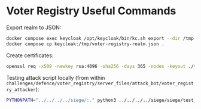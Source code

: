 # Voter Registry Useful Commands

Export realm to JSON:

```sh
docker compose exec keycloak /opt/keycloak/bin/kc.sh export --dir /tmp --realm voter-registry --users realm_file
docker compose cp keycloak:/tmp/voter-registry-realm.json .
```

Create certificates:

```sh
openssl req -x509 -newkey rsa:4096 -sha256 -days 365 -nodes -keyout ./traefik/certs/register.valverde.vote.key -out ./traefik/certs/register.valverde.vote.crt -subj "/CN=register.valverde.vote" -addext "subjectAltName=DNS:register.valverde.vote,DNS:api.register.valverde.vote,DNS:auth.register.valverde.vote"
```

Testing attack script locally (from within `challenges/defence/voter_registry/server_files/attack_bot/voter_registry_attacker`):

```sh
PYTHONPATH="../../../../siege/:." python3 ../../../../siege/siege/test_attacker.py voter_registry_attacker.py VoterRegistryAttacker 127.0.0.1:443 1,2,3,4,5,-1,-2,-3,-4,-5 TICKNUMBER
```